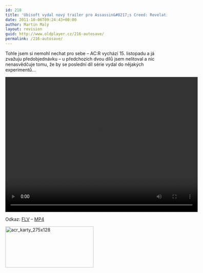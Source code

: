 ```yaml
---
id: 218
title: 'Ubisoft vydal nový trailer pro Assassin&#8217;s Creed: Revelations'
date: 2011-10-06T09:24:43+00:00
author: Martin Malý
layout: revision
guid: http://www.oldplayer.cz/216-autosave/
permalink: /216-autosave/
---
```

Tohle jsem si nemohl nechat pro sebe &#8211; AC:R vychází 15. listopadu a já zvažuju předobjednávku &#8211; u předchozích dvou dílů jsem nelitoval a nic nenasvědčuje tomu, že by se poslední díl série vydal do nějakých experimentů&#8230;

<div id="video0" class="flashvideo">
  <video src="http://static2.cdn.ubi.com/emea/videos/mp4/all/ACR_STORY_SCAN_MP4HD_940X529.mp4" width="600" height="420" controls poster=""></video>
</div>

<!-- End HTML5 and Flash Video Player Plugin -->

Odkaz: [FLV](http://static2.cdn.ubi.com/emea/videos/flvhd/all/ACR_STORY_SCAN_HD_940x529.flv) &#8211; [MP4](http://static2.cdn.ubi.com/emea/videos/mp4/all/ACR_STORY_SCAN_MP4HD_940X529.mp4)

<a href="http://www.xzone.cz/assassins-creed-revelations-karty.php3?a_aid=gamer&a_bid=48aec3f6" target="_top"><img title="acr_karty_275x128" src="http://www.xzone.cz/images/upoutavky/acr_karty_275x128.jpg" alt="acr_karty_275x128" width="275" height="128" /></a><img style="border: 0;" src="http://www.xzone.cz/affiliate/scripts/imp.php?a_aid=gamer&a_bid=48aec3f6" alt="" width="1" height="1" />

<div id="google_plus_one">
  <g:plusone></g:plusone>
</div>

<div id="fb_send_like">
</div>